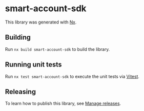 # smart-account-sdk

This library was generated with [Nx](https://nx.dev).

## Building

Run `nx build smart-account-sdk` to build the library.

## Running unit tests

Run `nx test smart-account-sdk` to execute the unit tests via [Vitest](https://vitest.dev/).

## Releasing

To learn how to publish this library, see [Manage
releases](https://nx.dev/core-features/manage-releases).
